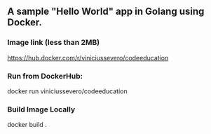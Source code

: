 ## A sample "Hello World" app in Golang using Docker.

### Image link (less than 2MB)
https://hub.docker.com/r/viniciussevero/codeeducation

### Run from DockerHub:
docker run viniciussevero/codeeducation

### Build Image Locally
docker build .
